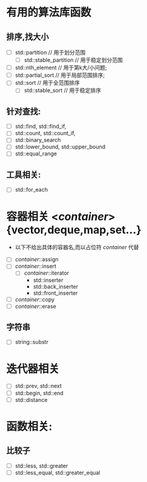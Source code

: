 # 有用的算法库函数 <algorithm>
## 排序,找大小
- [ ] std::partition          // 用于划分范围
  - [ ] std::stable_partition // 用于稳定划分范围
- [ ] std::nth_element        // 用于第k大/小问题;
- [ ] std::partial_sort       // 用于局部范围排序;
- [ ] std::sort               // 用于全范围排序
  - [ ] std::stable_sort      // 用于稳定排序
## 针对查找:
- [ ] std::find, std::find_if,
- [ ] std::count, std::count_if,
- [ ] std::binary_search
- [ ] std::lower_bound, std::upper_bound
- [ ] std::equal_range

## 工具相关:
- [ ] std::for_each

# 容器相关 <*container*> {vector,deque,map,set...}
- 以下不给出具体的容器名,而以占位符 *container* 代替

- [ ] *container*::assign
- [ ] *container*::insert
  - [ ] *container*::iterator 
    - std::inserter
    - std::back_inserter
    - std::front_inserter
- [ ] *container*::copy
- [ ] *container*::erase

## 字符串
- [ ] string::substr

# 迭代器相关 <iterator>
- [ ] std::prev, std::next
- [ ] std::begin, std::end
- [ ] std::distance

# 函数相关: <functional>
## 比较子
- [ ] std::less, std::greater
- [ ] std::less_equal, std::greater_equal
